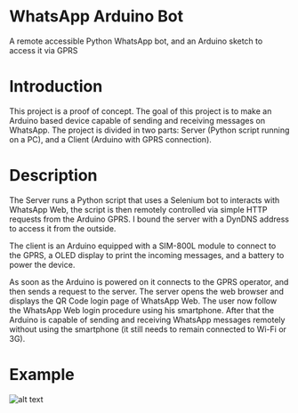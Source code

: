 # WhatsApp Arduino Bot
A remote accessible Python WhatsApp bot, and an Arduino sketch to access it via GPRS

# Introduction
This project is a proof of concept.
The goal of this project is to make an Arduino based device capable of sending and receiving messages on WhatsApp.
The project is divided in two parts: Server (Python script running on a PC), and a Client (Arduino with GPRS connection).

# Description
The Server runs a Python script that uses a Selenium bot to interacts with WhatsApp Web, the script is then remotely controlled via simple HTTP requests from the Arduino GPRS.
I bound the server with a DynDNS address to access it from the outside.

The client is an Arduino equipped with a SIM-800L module to connect to the GPRS, a OLED display to print the incoming messages, and a battery to power the device.

As soon as the Arduino is powered on it connects to the GPRS operator, and then sends a request to the server. The server opens the web browser and displays the QR Code login page of WhatsApp Web.
The user now follow the WhatsApp Web login procedure using his smartphone. After that the Arduino is capable of sending and receiving WhatsApp messages remotely without using the smartphone (it still needs to remain connected to Wi-Fi or 3G).

# Example
![alt text](https://raw.githubusercontent.com/pappani/WhatsApp_Arduino_Bot/master/oled_out.jpg)
